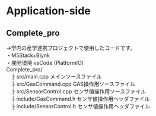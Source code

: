 # Application-side  

## Complete_pro  
->学内の産学連携プロジェクトで使用したコードです。  
・M5Stack+Blynk  
・開発環境 vsCode (PlatformIO)  
Complete_pro/  
    　├ src/main.cpp メインソースファイル  
    　├ src/GasCommand.cpp GAS操作用ソースファイル  
    　├ src/SensorControl.cpp センサ値操作用ソースファイル  
    　├ include/GasCommand.h センサ値操作用ヘッダファイル  
    　├ include/SensorControl.h センサ値操作用ヘッダファイル  

